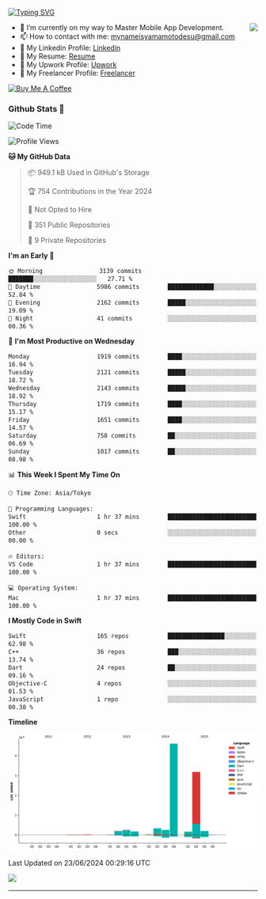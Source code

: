 
[![Typing SVG](https://readme-typing-svg.demolab.com/?lines=Thank+You+For+Visiting!!;You+Are+Welcome✨;I+am+Kyo+Yamamoto;Mobile+Developer)](https://git.io/typing-svg)
<p>
<img align="right" src="https://media.giphy.com/media/26ufdb3cYKwbRtYVW/giphy.gif" style="max-width:100%;" height="150px">

- 🌱 I’m currently on my way to Master Mobile App Development.
- 📫 How to contact with me: mynameisyamamotodesu@gmail.com
- 🔗 My Linkedin Profile: [Linkedin](https://www.linkedin.com/in/kyo-yamamoto-a2ab50239)
- 🔗 My Resume: [Resume](https://www.kickresume.com/cv/rNok4e/)
- 🔗 My Upwork Profile: [Upwork](https://www.upwork.com/freelancers/~01aa9115102bb4af25)
- 🔗 My Freelancer Profile: [Freelancer](https://www.freelancer.com/u/yamamotodesu)

<a href="https://www.buymeacoffee.com/kyoyamamoto" target="_blank"><img src="https://cdn.buymeacoffee.com/buttons/default-orange.png" alt="Buy Me A Coffee" height="41" width="174"></a>

### Github Stats 🥇 
<!--START_SECTION:waka-->
![Code Time](http://img.shields.io/badge/Code%20Time-721%20hrs%204%20mins-blue)

![Profile Views](http://img.shields.io/badge/Profile%20Views-0-blue)

**🐱 My GitHub Data** 

> 📦 949.1 kB Used in GitHub's Storage 
 > 
> 🏆 754 Contributions in the Year 2024
 > 
> 🚫 Not Opted to Hire
 > 
> 📜 351 Public Repositories 
 > 
> 🔑 9 Private Repositories 
 > 
**I'm an Early 🐤** 

```text
🌞 Morning                3139 commits        ███████░░░░░░░░░░░░░░░░░░   27.71 % 
🌆 Daytime                5986 commits        █████████████░░░░░░░░░░░░   52.84 % 
🌃 Evening                2162 commits        █████░░░░░░░░░░░░░░░░░░░░   19.09 % 
🌙 Night                  41 commits          ░░░░░░░░░░░░░░░░░░░░░░░░░   00.36 % 
```
📅 **I'm Most Productive on Wednesday** 

```text
Monday                   1919 commits        ████░░░░░░░░░░░░░░░░░░░░░   16.94 % 
Tuesday                  2121 commits        █████░░░░░░░░░░░░░░░░░░░░   18.72 % 
Wednesday                2143 commits        █████░░░░░░░░░░░░░░░░░░░░   18.92 % 
Thursday                 1719 commits        ████░░░░░░░░░░░░░░░░░░░░░   15.17 % 
Friday                   1651 commits        ████░░░░░░░░░░░░░░░░░░░░░   14.57 % 
Saturday                 758 commits         ██░░░░░░░░░░░░░░░░░░░░░░░   06.69 % 
Sunday                   1017 commits        ██░░░░░░░░░░░░░░░░░░░░░░░   08.98 % 
```


📊 **This Week I Spent My Time On** 

```text
🕑︎ Time Zone: Asia/Tokyo

💬 Programming Languages: 
Swift                    1 hr 37 mins        █████████████████████████   100.00 % 
Other                    0 secs              ░░░░░░░░░░░░░░░░░░░░░░░░░   00.00 % 

🔥 Editors: 
VS Code                  1 hr 37 mins        █████████████████████████   100.00 % 

💻 Operating System: 
Mac                      1 hr 37 mins        █████████████████████████   100.00 % 
```

**I Mostly Code in Swift** 

```text
Swift                    165 repos           ████████████████░░░░░░░░░   62.98 % 
C++                      36 repos            ███░░░░░░░░░░░░░░░░░░░░░░   13.74 % 
Dart                     24 repos            ██░░░░░░░░░░░░░░░░░░░░░░░   09.16 % 
Objective-C              4 repos             ░░░░░░░░░░░░░░░░░░░░░░░░░   01.53 % 
JavaScript               1 repo              ░░░░░░░░░░░░░░░░░░░░░░░░░   00.38 % 
```



**Timeline**

![Lines of Code chart](https://raw.githubusercontent.com/YamamotoDesu/YamamotoDesu/main/assets/bar_graph.png)


 Last Updated on 23/06/2024 00:29:16 UTC
<!--END_SECTION:waka-->

![](https://github-profile-summary-cards.vercel.app/api/cards/profile-details?username=YamamotoDesu&theme=vue)

----
